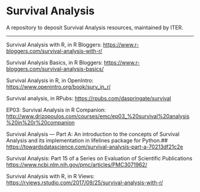 # Survival Analysis 
A repository to deposit Survival Analysis resources, maintained by ITER.

<hr>

Survival Analysis with R, in R Bloggers:
https://www.r-bloggers.com/survival-analysis-with-r/
<br>

Survival Analysis Basics, in R Bloggers:
https://www.r-bloggers.com/survival-analysis-basics/
<br>

Survival Analysis in R, in OpenIntro:
https://www.openintro.org/book/surv_in_r/
<br>

Survival analysis, in RPubs:
https://rpubs.com/daspringate/survival
<br>

EP03: Survival Analysis in R Companion:
http://www.drizopoulos.com/courses/emc/ep03_%20survival%20analysis%20in%20r%20companion
<br>

Survival Analysis — Part A:
An introduction to the concepts of Survival Analysis and its implementation in lifelines package for Python.##
https://towardsdatascience.com/survival-analysis-part-a-70213df21c2e
<br>

Survival Analysis:
Part 15 of a Series on Evaluation of Scientific Publications
https://www.ncbi.nlm.nih.gov/pmc/articles/PMC3071962/
<br>

Survival Analysis with R, in R Views:
https://rviews.rstudio.com/2017/09/25/survival-analysis-with-r/
<br>


